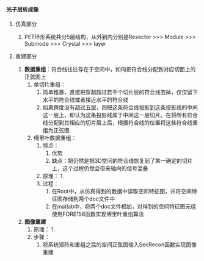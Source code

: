 #### 光子层析成像
1. 仿真部分
   1. PET环形系统共分5层结构，从外到内分别是Resector >>> Module >>> Submode >>> Crystal >>> layer



2. 重建部分
   1. **数据重组**：符合线往往存在于空间中，如何把符合线分配到对应切面上的正弦图上
      1. 单切片重组：
         1. 简单粗暴，直接把穿越超过若干个切片层的符合线去掉，仅仅留下水平的符合线或者接近水平的符合线
         2. 如果跨度没有超过五层，则把这条符合线投影到这条投影线的中间这一层上，即认为这条投影线属于中间这一层切片。在将所有符合线分配到其相应的切片层上后，根据符合线的位置将这些符合线重组为正弦图
      2. 傅里叶数据重组：
         1. 特点：
            1. 优势
            2. 缺点：把仍然是把3D空间的符合线恢复到了某一确定的切片上，这个过程仍然会带来轴向的信号混叠
         2. 原理：
            1. 
         3. 过程：
             1. 在Root中，从仿真得到的数据中读取空间特征图，并将空间特征图存储到两个doc文件中
             2. 在matlab中，将两个doc文件相加，对得到的空间特征图元组使用FORE156函数实现傅里叶重组算法
   2. **图像重建**
      1. 原理：
         1. 
      2. 步骤：
         1. 将系统矩阵和重组之后的空间正弦图输入SecRecon函数实现图像重建